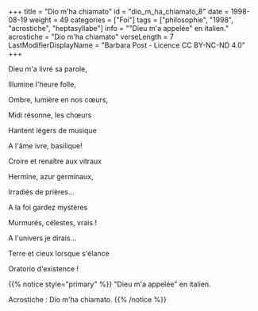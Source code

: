 +++
title = "Dio m'ha chiamato"
id = "dio_m_ha_chiamato_8"
date = 1998-08-19
weight = 49
categories = ["Foi"]
tags = ["philosophie", "1998", "acrostiche", "heptasyllabe"]
info = "\"Dieu m'a appelée\" en italien."
acrostiche = "Dio m'ha chiamato"
verseLength = 7
LastModifierDisplayName = "Barbara Post - Licence CC BY-NC-ND 4.0"
+++

Dieu m'a livré sa parole,

Illumine l'heure folle,

Ombre, lumière en nos cœurs,

Midi résonne, les chœurs

Hantent légers de musique

A l'âme ivre, basilique!

Croire et renaître aux vitraux

Hermine, azur germinaux,

Irradiés de prières...

A la foi gardez mystères

Murmurés, célestes, vrais !

A l'univers je dirais...

Terre et cieux lorsque s'élance

Oratorio d'existence !

{{% notice style="primary" %}}
"Dieu m'a appelée" en italien.

Acrostiche : Dio m'ha chiamato.
{{% /notice %}}
